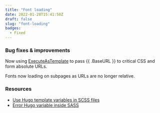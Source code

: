 ```yaml
---
title: "Font loading"
date: 2022-01-28T15:41:58Z
draft: false
slug: "font-loading"
badges: 
  - Fixed
---
```


### Bug fixes & improvements

Now using [ExecuteAsTemplate](https://gohugo.io/hugo-pipes/resource-from-template/) to pass {{ .BaseURL }} to critical CSS and form absolute URLs. 

Fonts now loading on subpages as URLs are no longer relative.

### Resources

- [Use Hugo template variables in SCSS files](https://blog.fullstackdigital.com/how-to-use-hugo-template-variables-in-scss-files-in-2018-b8a834accce)
- [Error Hugo variable inside SASS](https://discourse.gohugo.io/t/error-hugo-variable-inside-sass/15127)
